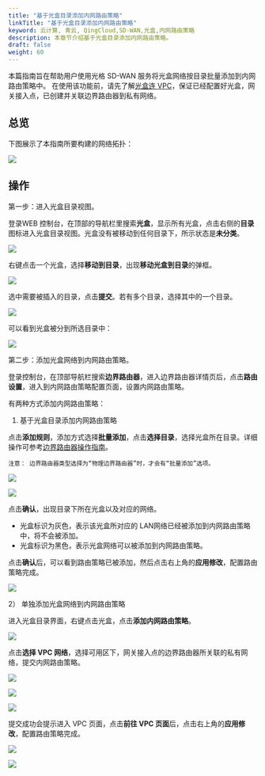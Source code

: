 ```yaml
---
title: "基于光盒目录添加内网路由策略"
linkTitle: "基于光盒目录添加内网路由策略"
keyword: 云计算, 青云, QingCloud,SD-WAN,光盒,内网路由策略
description: 本章节介绍基于光盒目录添加内网路由策略。
draft: false
weight: 60
---
```



本篇指南旨在帮助用户使用光格 SD-WAN 服务将光盒网络按目录批量添加到内网路由策略中。 在使用该功能前，请先了解[光盒连 VPC](../cpe_connect_vpc)，保证已经配置好光盒，网关接入点，已创建并关联边界路由器到私有网络。

## 总览

下图展示了本指南所要构建的网络拓扑：

![](../../_images/cpe_connect_vpc_topology.png)

## 操作

第一步：进入光盒目录视图。

登录WEB 控制台，在顶部的导航栏里搜索**光盒**，显示所有光盒，点击右侧的**目录**图标进入光盒目录视图。光盒没有被移动到任何目录下，所示状态是**未分类**。

![](../../_images/cpe_directory1.png)

右键点击一个光盒，选择**移动到目录**，出现**移动光盒到目录**的弹框。

![](../../_images/cpe_directory2.png)

选中需要被插入的目录，点击**提交**。若有多个目录，选择其中的一个目录。

![](../../_images/cpe_directory3.png)

可以看到光盒被分到所选目录中：

![](../../_images/cpe_directory4.png)

第二步：添加光盒网络到内网路由策略。

登录控制台，在顶部导航栏搜索**边界路由器**，进入边界路由器详情页后，点击**路由设置**，进入到内网路由策略配置页面，设置内网路由策略。

有两种方式添加内网路由策略：

1) 基于光盒目录添加内网路由策略

点击**添加规则**，添加方式选择**批量添加**，点击**选择目录**，选择光盒所在目录。详细操作可参考[边界路由器操作指南](../../../../../network/border_router/manual/border_user_guide)。

    注意： 边界路由器类型选择为“物理边界路由器”时，才会有“批量添加”选项。

![](../../_images/cpe_directory5.png)

![](../../_images/cpe_directory6.jpg)

点击**确认**，出现目录下所在光盒以及对应的网络。

- 光盒标识为灰色，表示该光盒所对应的 LAN网络已经被添加到内网路由策略中，将不会被添加。
- 光盒标识为黑色，表示光盒网络可以被添加到内网路由策略。

点击**确认**后，可以看到路由策略已被添加，然后点击右上角的**应用修改**，配置路由策略完成。

![](../../_images/cpe_directory7.jpg)

2） 单独添加光盒网络到内网路由策略

进入光盒目录界面，右键点击光盒，点击**添加内网路由策略**。

![](../../_images/cpe_directory8.jpg)

点击**选择 VPC 网络**，选择可用区下，网关接入点的边界路由器所关联的私有网络，提交内网路由策略。

![](../../_images/cpe_directory9.jpg)

![](../../_images/cpe_directory10.jpg)

![](../../_images/cpe_directory11.jpg)

提交成功会提示进入 VPC 页面，点击**前往 VPC 页面**后，点击右上角的**应用修改**，配置路由策略完成。

![](../../_images/cpe_directory12.jpg)

![](../../_images/cpe_directory13.jpg)
